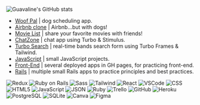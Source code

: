 ![Guavaline's GitHub stats](https://github-readme-stats.vercel.app/api?username=guavalines&show_icons=true&theme=chartreuse-dark)


<!-- ![Screen Shot 2022-11-05 at 2 35 22 PM](https://user-images.githubusercontent.com/100665876/205378735-43fc6812-dac5-4975-b585-e8a541a70833.jpeg)
 -->

- [Woof Pal](https://github.com/Guavalines/woof_pal) | dog scheduling app.
- [Airbnb clone](https://github.com/Guavalines/share_a-dog) | Airbnb...but with dogs!
- [Movie List](https://github.com/Guavalines/rails-watch-list) | share your favorite movies with friends!
- [ChatZone](https://github.com/Guavalines/ChatZone) | chat app using Turbo & Stimulus.
- [Turbo Search](https://github.com/Guavalines/Turbo_Search_Form) | real-time bands search form using Turbo Frames & Tailwind.
- [JavaScript](https://github.com/stars/Guavalines/lists/javascript) | small JavaScript projects.
- [Front-End](https://github.com/stars/Guavalines/lists/front-end) | several deployed apps in GH pages, for practicing front-end.
- [Rails](https://github.com/stars/Guavalines/lists/rails) | multiple small Rails apps to practice principles and best practices.

![Redux](https://img.shields.io/badge/Redux-593D88?style=for-the-badge&logo=redux&logoColor=white)
![Ruby on Rails](https://img.shields.io/badge/Ruby_on_Rails-CC0000?style=for-the-badge&logo=ruby-on-rails&logoColor=white)
![Sass](https://img.shields.io/badge/Sass-CC6699?style=for-the-badge&logo=sass&logoColor=white)
![Tailwind](https://img.shields.io/badge/Tailwind_CSS-38B2AC?style=for-the-badge&logo=tailwind-css&logoColor=white)
![React](https://img.shields.io/badge/React-20232A?style=for-the-badge&logo=react&logoColor=61DAFB)
![VSCode](https://img.shields.io/badge/VSCode-0078D4?style=for-the-badge&logo=visual%20studio%20code&logoColor=white)
![CSS](https://img.shields.io/badge/CSS3-1572B6?style=for-the-badge&logo=css3&logoColor=white)
![HTML5](https://img.shields.io/badge/HTML5-E34F26?style=for-the-badge&logo=html5&logoColor=white)
![JavaScript](https://img.shields.io/badge/JavaScript-323330?style=for-the-badge&logo=javascript&logoColor=F7DF1E)
![JSON](https://img.shields.io/badge/json-5E5C5C?style=for-the-badge&logo=json&logoColor=white)
![Ruby](https://img.shields.io/badge/Ruby-CC342D?style=for-the-badge&logo=ruby&logoColor=white)
![Trello](https://img.shields.io/badge/Trello-0052CC?style=for-the-badge&logo=trello&logoColor=white)
![GitHub](https://img.shields.io/badge/GitHub-100000?style=for-the-badge&logo=github&logoColor=white)
![Heroku](https://img.shields.io/badge/Heroku-430098?style=for-the-badge&logo=heroku&logoColor=white)
![PostgreSQL](https://img.shields.io/badge/PostgreSQL-316192?style=for-the-badge&logo=postgresql&logoColor=white)
![SQLite](https://img.shields.io/badge/SQLite-07405E?style=for-the-badge&logo=sqlite&logoColor=white)
![Canva](https://img.shields.io/badge/Canva-%2300C4CC.svg?&style=for-the-badge&logo=Canva&logoColor=white)
![Figma](https://img.shields.io/badge/Figma-F24E1E?style=for-the-badge&logo=figma&logoColor=white)
